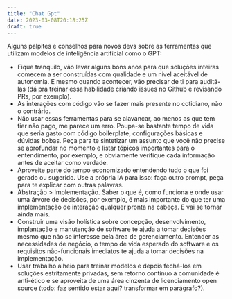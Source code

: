 ```yaml
---
title: "Chat Gpt"
date: 2023-03-08T20:18:25Z
draft: true
---
```


Alguns palpites e conselhos para novos devs sobre as ferramentas que utilizam modelos de inteligência artificial como o GPT:

- Fique tranquilo, vão levar alguns bons anos para que soluções inteiras comecem a ser construídas com qualidade e um nível aceitável de autonomia. E mesmo quando acontecer, vão precisar de ti para auditá-las (dá pra treinar essa habilidade criando issues no Github e revisando PRs, por exemplo).
- As interações com código vão se fazer mais presente no cotidiano, não o contrário.
- Não usar essas ferramentas para se alavancar, ao menos as que tem tier não pago, me parece um erro. Poupa-se bastante tempo de vida que seria gasto com código boilerplate, configurações básicas e dúvidas bobas. Peça para te sintetizar um assunto que você não precise se aprofundar no momento e listar tópicos importantes para o entendimento, por exemplo, e obviamente verifique cada informação antes de aceitar como verdade.
- Aproveite parte do tempo economizado entendendo tudo o que foi gerado ou sugerido. Use a própria IA para isso: faça outro prompt, peça para te explicar com outras palavras.
- Abstração > Implementação. Saber o que é, como funciona e onde usar uma árvore de decisões, por exemplo, é mais importante do que ter uma implementação de interação qualquer pronta na cabeça. E vai se tornar ainda mais.
- Construir uma visão holística sobre concepção, desenvolvimento, implantação e manutenção de software te ajuda a tomar decisões mesmo que não se interesse pela área de gerenciamento. Entender as necessidades de negócio, o tempo de vida esperado do software e os requisitos não-funcionais imediatos te ajuda a tomar decisões na implementação.
- Usar trabalho alheio para treinar modelos e depois fechá-los em soluções estritamente privadas, sem retorno contínuo à comunidade é anti-ético e se aproveita de uma área cinzenta de licenciamento open source (todo: faz sentido estar aqui? transformar em parágrafo?).
